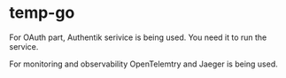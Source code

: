 # temp-go

For OAuth part, Authentik serivice is being used. You need it to run the service. 

For monitoring and observability OpenTelemtry and Jaeger is being used. 

